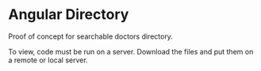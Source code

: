 # Angular Directory

Proof of concept for searchable doctors directory.

To view, code must be run on a server.  Download the files and put them on a remote or local server. 
